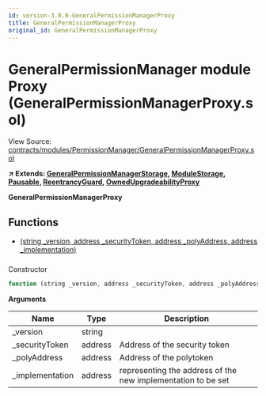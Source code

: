 ```yaml
---
id: version-3.0.0-GeneralPermissionManagerProxy
title: GeneralPermissionManagerProxy
original_id: GeneralPermissionManagerProxy
---
```


# GeneralPermissionManager module Proxy (GeneralPermissionManagerProxy.sol)

View Source: [contracts/modules/PermissionManager/GeneralPermissionManagerProxy.sol](../../../contracts/modules/PermissionManager/GeneralPermissionManagerProxy.sol)

**↗ Extends: [GeneralPermissionManagerStorage](GeneralPermissionManagerStorage.md), [ModuleStorage](ModuleStorage.md), [Pausable](Pausable.md), [ReentrancyGuard](ReentrancyGuard.md), [OwnedUpgradeabilityProxy](OwnedUpgradeabilityProxy.md)**

**GeneralPermissionManagerProxy**

## Functions

- [(string _version, address _securityToken, address _polyAddress, address _implementation)](#)

### 

Constructor

```js
function (string _version, address _securityToken, address _polyAddress, address _implementation) public nonpayable ModuleStorage 
```

**Arguments**

| Name        | Type           | Description  |
| ------------- |------------- | -----|
| _version | string |  | 
| _securityToken | address | Address of the security token | 
| _polyAddress | address | Address of the polytoken | 
| _implementation | address | representing the address of the new implementation to be set | 


